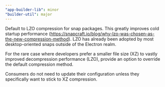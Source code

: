 ```yaml
---
"app-builder-lib": minor
"builder-util": major
---
```


Default to LZO compression for snap packages.
This greatly improves cold startup performance (https://snapcraft.io/blog/why-lzo-was-chosen-as-the-new-compression-method).
LZO has already been adopted by most desktop-oriented snaps outside of the Electron realm.

For the rare case where developers prefer a smaller file size (XZ) to vastly improved decompression performance (LZO),
provide an option to override the default compression method.

Consumers do not need to update their configuration unless they specifically want to stick to XZ compression.
